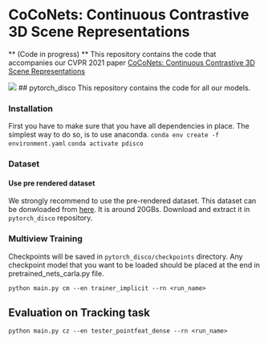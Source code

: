 # CoCoNets: Continuous Contrastive 3D Scene Representations

** (Code in progress) **
This repository contains the code that accompanies our CVPR 2021 paper [CoCoNets: Continuous Contrastive 3D Scene Representations](https://mihirp1998.github.io/project_pages/coconets/)

<img src="Readme_images/apps.gif">
## pytorch_disco
This repository contains the code for all our models. 

### Installation
First you have to make sure that you have all dependencies in place. The simplest way to do so, is to use anaconda.
`conda env create -f environment.yaml`
`conda activate pdisco`

### Dataset ###
#### Use pre rendered dataset ####
We strongly recommend to use the pre-rendered dataset. This dataset can be donwloaded from [here](https://drive.google.com/file/d/14danQIUYmZ-R3Gy3rRe9xiuAVDbgoEqD/view?usp=sharing). It is around 20GBs. Download and extract it in ``pytorch_disco`` repository. 

### Multiview Training ###
Checkpoints will be saved in ``pytorch_disco/checkpoints`` directory. 
Any checkpoint model that you want to be loaded should be placed at the end in pretrained_nets_carla.py file.

``python main.py cm --en trainer_implicit --rn <run_name>``

## Evaluation on Tracking task ###

``python main.py cz --en tester_pointfeat_dense --rn <run_name>``
